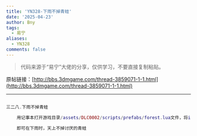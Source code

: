 ```yaml
---
title: 'YN328-下雨不掉青蛙'
date: '2025-04-23'
author: Bny
tags:
  - 易宁
aliases:
  - YN328
comments: false
---
```


> 代码来源于“易宁”大佬的分享，仅供学习，不要直接复制粘贴。

原帖链接：[http://bbs.3dmgame.com/thread-3859071-1-1.html](http://bbs.3dmgame.com/thread-3859071-1-1.html)

---

```lua  

三二八.下雨不掉青蛙	用记事本打开游戏目录/assets/DLC0002/scripts/prefabs/forest.lua文件，将inst:AddComponent("frograin")替换为--inst:AddComponent("frograin")	即可在下雨时，天上不掉讨厌的青蛙

```  

